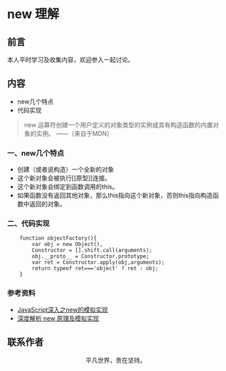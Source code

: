 # new 理解

## 前言

本人平时学习及收集内容，欢迎参入一起讨论。

## 内容

- new几个特点
- 代码实现

> new 运算符创建一个用户定义的对象类型的实例或具有构造函数的内置对象的实例。 ——（来自于MDN）


### 一、new几个特点

- 创建（或者说构造）一个全新的对象
- 这个新对象会被执行\[\[原型\]\]连接。
- 这个新对象会绑定到函数调用的this。
- 如果函数没有返回其他对象，那么this指向这个新对象，否则this指向构造函数中返回的对象。

### 二、代码实现

```
    function objectFactory(){
        var obj = new Object(),
        Constructor = [].shift.call(arguments);
        obj.__proto__ = Constructor.prototype;
        var ret = Constructor.apply(obj,arguments);
        return typeof ret==='object' ? ret : obj;
    }

```

### 参考资料

- [JavaScript深入之new的模拟实现](https://github.com/mqyqingfeng/Blog/issues/13)
- [深度解析 new 原理及模拟实现](https://github.com/yygmind/blog/issues/24)


## 联系作者

<div align="center">
    <p>
        平凡世界，贵在坚持。
    </p>
    <img :src="$withBase('/about/contact.png')" />
</div>
